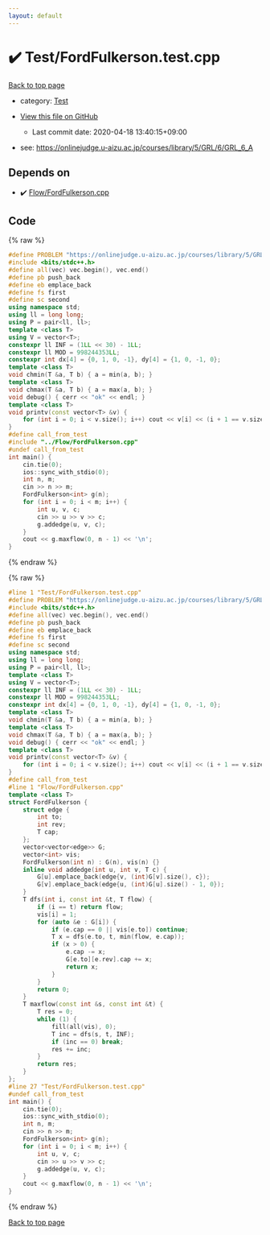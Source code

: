 ```yaml
---
layout: default
---
```


<!-- mathjax config similar to math.stackexchange -->
<script type="text/javascript" async
  src="https://cdnjs.cloudflare.com/ajax/libs/mathjax/2.7.5/MathJax.js?config=TeX-MML-AM_CHTML">
</script>
<script type="text/x-mathjax-config">
  MathJax.Hub.Config({
    TeX: { equationNumbers: { autoNumber: "AMS" }},
    tex2jax: {
      inlineMath: [ ['$','$'] ],
      processEscapes: true
    },
    "HTML-CSS": { matchFontHeight: false },
    displayAlign: "left",
    displayIndent: "2em"
  });
</script>

<script type="text/javascript" src="https://cdnjs.cloudflare.com/ajax/libs/jquery/3.4.1/jquery.min.js"></script>
<script src="https://cdn.jsdelivr.net/npm/jquery-balloon-js@1.1.2/jquery.balloon.min.js" integrity="sha256-ZEYs9VrgAeNuPvs15E39OsyOJaIkXEEt10fzxJ20+2I=" crossorigin="anonymous"></script>
<script type="text/javascript" src="../../assets/js/copy-button.js"></script>
<link rel="stylesheet" href="../../assets/css/copy-button.css" />


# :heavy_check_mark: Test/FordFulkerson.test.cpp

<a href="../../index.html">Back to top page</a>

* category: <a href="../../index.html#0cbc6611f5540bd0809a388dc95a615b">Test</a>
* <a href="{{ site.github.repository_url }}/blob/master/Test/FordFulkerson.test.cpp">View this file on GitHub</a>
    - Last commit date: 2020-04-18 13:40:15+09:00


* see: <a href="https://onlinejudge.u-aizu.ac.jp/courses/library/5/GRL/6/GRL_6_A">https://onlinejudge.u-aizu.ac.jp/courses/library/5/GRL/6/GRL_6_A</a>


## Depends on

* :heavy_check_mark: <a href="../../library/Flow/FordFulkerson.cpp.html">Flow/FordFulkerson.cpp</a>


## Code

<a id="unbundled"></a>
{% raw %}
```cpp
#define PROBLEM "https://onlinejudge.u-aizu.ac.jp/courses/library/5/GRL/6/GRL_6_A"
#include <bits/stdc++.h>
#define all(vec) vec.begin(), vec.end()
#define pb push_back
#define eb emplace_back
#define fs first
#define sc second
using namespace std;
using ll = long long;
using P = pair<ll, ll>;
template <class T>
using V = vector<T>;
constexpr ll INF = (1LL << 30) - 1LL;
constexpr ll MOD = 998244353LL;
constexpr int dx[4] = {0, 1, 0, -1}, dy[4] = {1, 0, -1, 0};
template <class T>
void chmin(T &a, T b) { a = min(a, b); }
template <class T>
void chmax(T &a, T b) { a = max(a, b); }
void debug() { cerr << "ok" << endl; }
template <class T>
void printv(const vector<T> &v) {
    for (int i = 0; i < v.size(); i++) cout << v[i] << (i + 1 == v.size() ? '\n' : ' ');
}
#define call_from_test
#include "../Flow/FordFulkerson.cpp"
#undef call_from_test
int main() {
    cin.tie(0);
    ios::sync_with_stdio(0);
    int n, m;
    cin >> n >> m;
    FordFulkerson<int> g(n);
    for (int i = 0; i < m; i++) {
        int u, v, c;
        cin >> u >> v >> c;
        g.addedge(u, v, c);
    }
    cout << g.maxflow(0, n - 1) << '\n';
}
```
{% endraw %}

<a id="bundled"></a>
{% raw %}
```cpp
#line 1 "Test/FordFulkerson.test.cpp"
#define PROBLEM "https://onlinejudge.u-aizu.ac.jp/courses/library/5/GRL/6/GRL_6_A"
#include <bits/stdc++.h>
#define all(vec) vec.begin(), vec.end()
#define pb push_back
#define eb emplace_back
#define fs first
#define sc second
using namespace std;
using ll = long long;
using P = pair<ll, ll>;
template <class T>
using V = vector<T>;
constexpr ll INF = (1LL << 30) - 1LL;
constexpr ll MOD = 998244353LL;
constexpr int dx[4] = {0, 1, 0, -1}, dy[4] = {1, 0, -1, 0};
template <class T>
void chmin(T &a, T b) { a = min(a, b); }
template <class T>
void chmax(T &a, T b) { a = max(a, b); }
void debug() { cerr << "ok" << endl; }
template <class T>
void printv(const vector<T> &v) {
    for (int i = 0; i < v.size(); i++) cout << v[i] << (i + 1 == v.size() ? '\n' : ' ');
}
#define call_from_test
#line 1 "Flow/FordFulkerson.cpp"
template <class T>
struct FordFulkerson {
    struct edge {
        int to;
        int rev;
        T cap;
    };
    vector<vector<edge>> G;
    vector<int> vis;
    FordFulkerson(int n) : G(n), vis(n) {}
    inline void addedge(int u, int v, T c) {
        G[u].emplace_back(edge{v, (int)G[v].size(), c});
        G[v].emplace_back(edge{u, (int)G[u].size() - 1, 0});
    }
    T dfs(int i, const int &t, T flow) {
        if (i == t) return flow;
        vis[i] = 1;
        for (auto &e : G[i]) {
            if (e.cap == 0 || vis[e.to]) continue;
            T x = dfs(e.to, t, min(flow, e.cap));
            if (x > 0) {
                e.cap -= x;
                G[e.to][e.rev].cap += x;
                return x;
            }
        }
        return 0;
    }
    T maxflow(const int &s, const int &t) {
        T res = 0;
        while (1) {
            fill(all(vis), 0);
            T inc = dfs(s, t, INF);
            if (inc == 0) break;
            res += inc;
        }
        return res;
    }
};
#line 27 "Test/FordFulkerson.test.cpp"
#undef call_from_test
int main() {
    cin.tie(0);
    ios::sync_with_stdio(0);
    int n, m;
    cin >> n >> m;
    FordFulkerson<int> g(n);
    for (int i = 0; i < m; i++) {
        int u, v, c;
        cin >> u >> v >> c;
        g.addedge(u, v, c);
    }
    cout << g.maxflow(0, n - 1) << '\n';
}

```
{% endraw %}

<a href="../../index.html">Back to top page</a>

